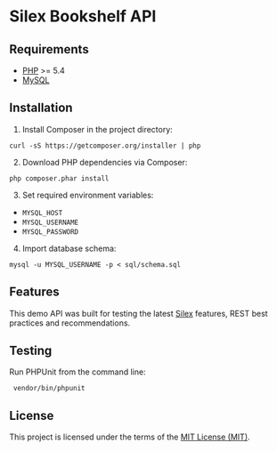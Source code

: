 # Silex Bookshelf API

## Requirements

* [PHP](http://php.net) >= 5.4
* [MySQL](http://www.mysql.com)

## Installation

1. Install Composer in the project directory:
  
  ```shell
  curl -sS https://getcomposer.org/installer | php
  ```
2. Download PHP dependencies via Composer:
  
  ```shell
  php composer.phar install
  ```
3. Set required environment variables:

  * `MYSQL_HOST`
  * `MYSQL_USERNAME`
  * `MYSQL_PASSWORD`

4. Import database schema:

  ```shell
  mysql -u MYSQL_USERNAME -p < sql/schema.sql
  ```

## Features

This demo API was built for testing the latest [Silex](http://silex.sensiolabs.org/) features,
REST best practices and recommendations.

## Testing

Run PHPUnit from the command line:

 ```shell
  vendor/bin/phpunit
  ```

## License

This project is licensed under the terms of the [MIT License (MIT)](LICENSE).
